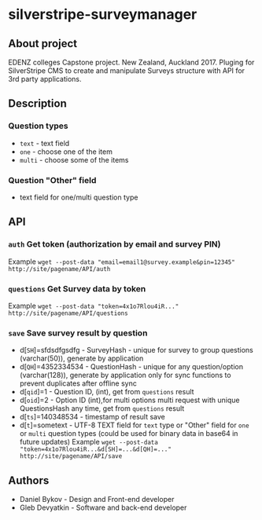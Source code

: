 # silverstripe-surveymanager

## About project
EDENZ colleges Capstone project. New Zealand, Auckland 2017. Pluging for SilverStripe CMS to create and manipulate Surveys structure with API for 3rd party applications.

## Description
### Question types
 - `text` - text field
 - `one` - choose one of the item
 - `multi` - choose some of the items
### Question "Other" field
 - text field for one/multi question type

## API
### `auth` Get token (authorization by email and survey PIN)
Example `wget --post-data "email=email1@survey.example&pin=12345" http://site/pagename/API/auth`
### `questions` Get Survey data by token
Example `wget --post-data "token=4x1o7Rlou4iR..." http://site/pagename/API/questions`
### `save` Save survey result by question
 - d[`SH`]=sfdsdfgsdfg - SurveyHash - unique for survey to group questions (varchar(50)), generate by application
 - d[`QH`]=4352334534 - QuestionHash - unique for any question/option (varchar(128)), generate by application only for sync functions to prevent duplicates after offline sync
 - d[`qid`]=1 - Question ID, (int), get from `questions` result
 - d[`oid`]=2 - Option ID (int),for multi options multi request with unique QuestionsHash any time, get from `questions` result
 - d[`ts`]=140348534 - timestamp of result save
 - d[`t`]=sometext - UTF-8 TEXT field for `text` type or "Other" field for `one` or `multi` question types (could be used for binary data in base64 in future updates)
Example `wget --post-data "token=4x1o7Rlou4iR...&d[SH]=...&d[QH]=..." http://site/pagename/API/save`


## Authors
 - Daniel Bykov - Design and Front-end developer
 - Gleb Devyatkin - Software and back-end developer